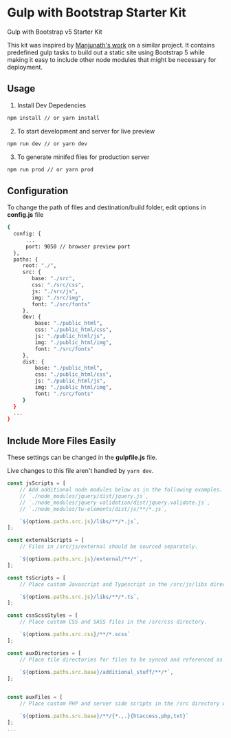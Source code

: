 # Gulp with Bootstrap Starter Kit

Gulp with Bootstrap v5 Starter Kit 

This kit was inspired by [Manjunath's work](https://github.com/lazymozek/gulp-with-tailwindcss) on a similar project.
It contains predefined gulp tasks to build out a static site
using Bootstrap 5 while making it easy to include other node modules
that might be necessary for deployment.

## Usage

1. Install Dev Depedencies

```sh
npm install // or yarn install
```

2. To start development and server for live preview

```sh
npm run dev // or yarn dev
```

3. To generate minifed files for production server

```sh
npm run prod // or yarn prod
```

## Configuration

To change the path of files and destination/build folder, edit options in **config.js** file

```sh
{
  config: {
      ...
      port: 9050 // browser preview port
  },
  paths: {
     root: "./",
     src: {
        base: "./src",
        css: "./src/css",
        js: "./src/js",
        img: "./src/img",
        font: "./src/fonts"
     },
     dev: {
         base: "./public_html",
         css: "./public_html/css",
         js: "./public_html/js",
         img: "./public_html/img",
         font: "./src/fonts"
     },
     dist: {
         base: "./public_html",
         css: "./public_html/css",
         js: "./public_html/js",
         img: "./public_html/img",
         font: "./src/fonts"
     }
  }
  ...
}
```

## Include More Files Easily 

These settings can be changed in the **gulpfile.js** file.

Live changes to this file aren't handled by `yarn dev`.

```js
const jsScripts = [
    // Add additional node modules below as in the following examples.
    // `./node_modules/jquery/dist/jquery.js`,
    // `./node_modules/jquery-validation/dist/jquery.validate.js`,
    // `./node_modules/tw-elements/dist/js/**/*.js`,

    `${options.paths.src.js}/libs/**/*.js`,
];

const externalScripts = [
    // Files in /src/js/external should be sourced separately.

    `${options.paths.src.js}/external/**/*`,
];

const tsScripts = [
    // Place custom Javascript and Typescript in the /src/js/libs directory. 

    `${options.paths.src.js}/libs/**/*.ts`,
];

const cssScssStyles = [
    // Place custom CSS and SASS files in the /src/css directory.

    `${options.paths.src.css}/**/*.scss`
];

const auxDirectories = [
    // Place file directories for files to be synced and referenced as is.
    
    `${options.paths.src.base}/additional_stuff/**/*`, 
];


const auxFiles = [
    // Place custom PHP and server side scripts in the /src directory where needed.

    `${options.paths.src.base}/**/{*.,.}{htaccess,php,txt}`
];
...
```

